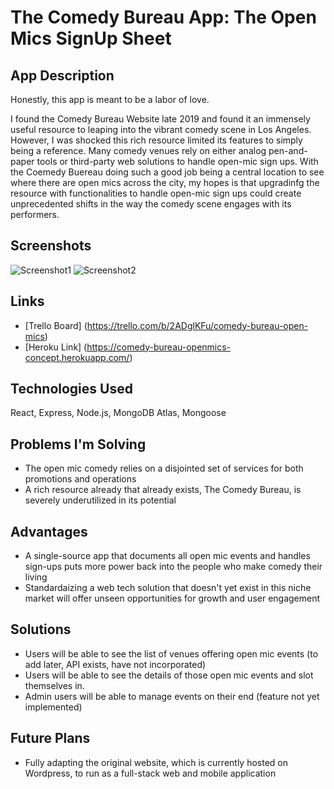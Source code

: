 # The Comedy Bureau App: The Open Mics SignUp Sheet

## App Description

Honestly, this app is meant to be a labor of love. 

I found the Comedy Bureau Website late 2019 and found it an immensely useful resource to leaping into the vibrant comedy scene in Los Angeles. However, I was shocked this rich resource limited its features to simply being a reference. Many comedy venues rely on either analog pen-and-paper tools or third-party web solutions to handle open-mic sign ups. With the Coemedy Buereau doing such a good job being a central location to see where there are open mics across the city, my hopes is that upgradinfg the resource with functionalities to handle open-mic sign ups could create unprecedented shifts in the way the comedy scene engages with its performers. 

## Screenshots
![Screenshot1](https://imgur.com/9cbZfba.png)
![Screenshot2](https://imgur.com/5FpTMiw.png)

## Links
* [Trello Board] (https://trello.com/b/2ADglKFu/comedy-bureau-open-mics)
* [Heroku Link] (https://comedy-bureau-openmics-concept.herokuapp.com/)

## Technologies Used
React, Express, Node.js, MongoDB Atlas, Mongoose

## Problems I'm Solving
* The open mic comedy relies on a disjointed set of services for both promotions and operations
* A rich resource already that already exists, The Comedy Bureau, is severely underutilized in its potential

## Advantages
* A single-source app that documents all open mic events and handles sign-ups puts more power back into the people who make comedy their living
* Standardaizing a web tech solution that doesn't yet exist in this niche market will offer unseen opportunities for growth and user engagement

## Solutions
* Users will be able to see the list of venues offering open mic events (to add later, API exists, have not incorporated)
* Users will be able to see the details of those open mic events and slot themselves in.
* Admin users will be able to manage events on their end (feature not yet implemented)

## Future Plans
* Fully adapting the original website, which is currently hosted on Wordpress, to run as a full-stack web and mobile application

